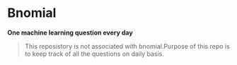 # Bnomial 
**One machine learning question every day**

> This reposistory is not associated with bnomial.Purpose of this repo is to keep track of all the questions on daily basis.
